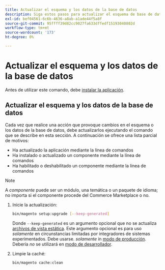 ```yaml
---
title: Actualizar el esquema y los datos de la base de datos
description: Siga estos pasos para actualizar el esquema de base de datos de Adobe Commerce o Magento Open Source.
exl-id: bef04561-6c6b-4636-a8ab-a1ade44f5a8f
source-git-commit: 95ffff39d82cc9027fa633dffedf15193040802d
workflow-type: tm+mt
source-wordcount: '173'
ht-degree: 0%

---
```


# Actualizar el esquema y los datos de la base de datos

Antes de utilizar este comando, debe [instalar la aplicación](../advanced.md).

## Actualizar el esquema y los datos de la base de datos

Cada vez que realice una acción que provoque cambios en el esquema o los datos de la base de datos, debe actualizarlos ejecutando el comando que se describe en esta sección. A continuación se ofrece una lista parcial de motivos:

* Ha actualizado la aplicación mediante la línea de comandos
* Ha instalado o actualizado un componente mediante la línea de comandos
* Ha habilitado o deshabilitado un componente mediante la línea de comandos

>[!NOTE]
>
>A *componente* puede ser un módulo, una temática o un paquete de idioma; no importa si el componente procede del Commerce Marketplace o no.

1. Inicie la actualización:

   ```bash
   bin/magento setup:upgrade [--keep-generated]
   ```

   Donde `--keep-generated` es un argumento opcional que no se actualiza [archivos de vista estática](../../configuration/cli/static-view-file-deployment.md). Este argumento opcional es para uso *solamente* en circunstancias limitadas por integradores de sistemas experimentados. Debe usarse. *solamente* in [modo de producción](../../configuration/bootstrap/application-modes.md#production-mode). Debería *no* se utilizará en [modo de desarrollador](../../configuration/bootstrap/application-modes.md#developer-mode).

1. Limpie la caché:

   ```bash
   bin/magento cache:clean
   ```
